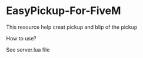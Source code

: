 # EasyPickup-For-FiveM
This resource help creat pickup and blip of the pickup

How to use?

See server.lua file
